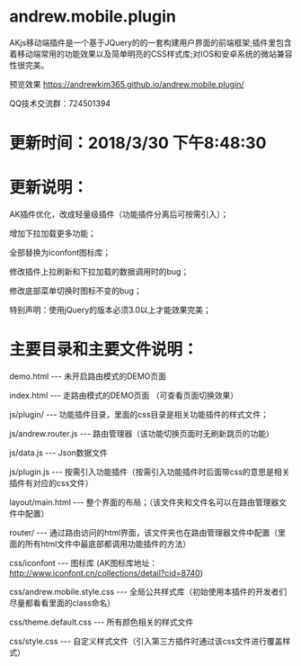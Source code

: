 # andrew.mobile.plugin
AKjs移动端插件是一个基于JQuery的的一套构建用户界面的前端框架;插件里包含着移动端常用的功能效果以及简单明亮的CSS样式库;对IOS和安卓系统的微站兼容性很完美。


预览效果 https://andrewkim365.github.io/andrew.mobile.plugin/

QQ技术交流群：724501394


# 更新时间：2018/3/30 下午8:48:30

# 更新说明：

AK插件优化，改成轻量级插件（功能插件分离后可按需引入）；

增加下拉加载更多功能；

全部替换为iconfont图标库；

修改插件上拉刷新和下拉加载的数据调用时的bug；

修改底部菜单切换时图标不变的bug；

特别声明：使用jQuery的版本必须3.0以上才能效果完美；


# 主要目录和主要文件说明：

demo.html --- 未开启路由模式的DEMO页面

index.html --- 走路由模式的DEMO页面 （可查看页面切换效果）

js/plugin/ --- 功能插件目录，里面的css目录是相关功能插件的样式文件；

js/andrew.router.js --- 路由管理器（该功能切换页面时无刷新跳页的功能）

js/data.js --- Json数据文件

js/plugin.js --- 按需引入功能插件（按需引入功能插件时后面带css的意思是相关插件有对应的css文件）

layout/main.html --- 整个界面的布局；（该文件夹和文件名可以在路由管理器文件中配置）

router/ --- 通过路由访问的html界面，该文件夹也在路由管理器文件中配置（里面的所有html文件中最底部都调用功能插件的方法）

css/iconfont --- 图标库 (AK图标库地址：http://www.iconfont.cn/collections/detail?cid=8740)

css/andrew.mobile.style.css --- 全局公共样式库（初始使用本插件的开发者们尽量都看看里面的class命名）

css/theme.default.css --- 所有颜色相关的样式文件

css/style.css --- 自定义样式文件（引入第三方插件时通过该css文件进行覆盖样式）
